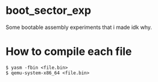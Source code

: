 # boot_sector_exp

Some bootable assembly experiments that i made idk why.

# How to compile each file
```console
$ yasm -fbin <file.bin>
$ qemu-system-x86_64 <file.bin>
```
